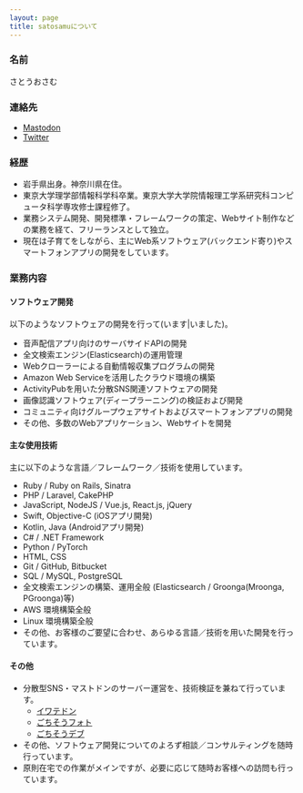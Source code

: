 ```yaml
---
layout: page
title: satosamuについて
---
```


### 名前

さとうおさむ

### 連絡先

- [Mastodon](https://gochisou.dev/@aquarla)
- [Twitter](https://twitter.com/aquarla)

### 経歴

- 岩手県出身。神奈川県在住。
- 東京大学理学部情報科学科卒業。東京大学大学院情報理工学系研究科コンピュータ科学専攻修士課程修了。
- 業務システム開発、開発標準・フレームワークの策定、Webサイト制作などの業務を経て、フリーランスとして独立。
- 現在は子育てをしながら、主にWeb系ソフトウェア(バックエンド寄り)やスマートフォンアプリの開発をしています。

### 業務内容

####  ソフトウェア開発

以下のようなソフトウェアの開発を行って\(います\|いました\)。

- 音声配信アプリ向けのサーバサイドAPIの開発
- 全文検索エンジン(Elasticsearch)の運用管理
- Webクローラーによる自動情報収集プログラムの開発
- Amazon Web Serviceを活用したクラウド環境の構築
- ActivityPubを用いた分散SNS関連ソフトウェアの開発
- 画像認識ソフトウェア(ディープラーニング)の検証および開発
- コミュニティ向けグループウェアサイトおよびスマートフォンアプリの開発
- その他、多数のWebアプリケーション、Webサイトを開発

#### 主な使用技術

主に以下のような言語／フレームワーク／技術を使用しています。

- Ruby / Ruby on Rails, Sinatra
- PHP / Laravel, CakePHP
- JavaScript, NodeJS / Vue.js, React.js, jQuery
- Swift, Objective-C (iOSアプリ開発)
- Kotlin, Java (Androidアプリ開発)
- C# / .NET Framework
- Python / PyTorch
- HTML, CSS
- Git / GitHub, Bitbucket
- SQL / MySQL, PostgreSQL
- 全文検索エンジンの構築、運用全般 (Elasticsearch / Groonga(Mroonga, PGroonga)等)
- AWS 環境構築全般 
- Linux 環境構築全般
- その他、お客様のご要望に合わせ、あらゆる言語／技術を用いた開発を行っています。

#### その他

- 分散型SNS・マストドンのサーバー運営を、技術検証を兼ねて行っています。
  - [イワテドン](https://iwatedon.net/)
  - [ごちそうフォト](https://gochisou.photo/)
  - [ごちそうデブ](https://gochisou.dev/)
- その他、ソフトウェア開発についてのよろず相談／コンサルティングを随時行っています。
- 原則在宅での作業がメインですが、必要に応じて随時お客様への訪問も行っています。
